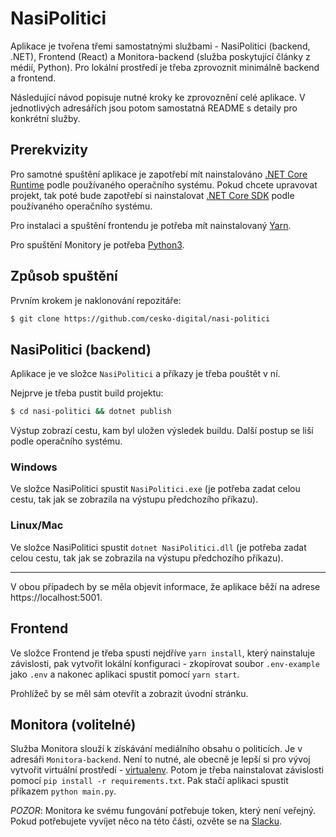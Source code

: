 # NasiPolitici
Aplikace je tvořena třemi samostatnými službami - NasiPolitici (backend, .NET), Frontend (React) a Monitora-backend (služba poskytující články z médií, Python). Pro lokální prostředí je třeba zprovoznit minimálně backend a frontend. 

Následující návod popisuje nutné kroky ke zprovoznění celé aplikace. V jednotlivých adresářích jsou potom samostatná README s detaily pro konkrétní služby.
## Prerekvizity
Pro samotné spuštění aplikace je zapotřebí mít nainstalováno [.NET Core Runtime](https://dotnet.microsoft.com/download) podle používaného operačního systému.
Pokud chcete upravovat projekt, tak poté bude zapotřebí si nainstalovat [.NET Core SDK](https://dotnet.microsoft.com/download) podle používaného operačního systému.

Pro instalaci a spuštění frontendu je potřeba mít nainstalovaný [Yarn](https://yarnpkg.com/).

Pro spuštění Monitory je potřeba [Python3](https://www.python.org/). 

## Způsob spuštění
Prvním krokem je naklonování repozitáře:
```bash
$ git clone https://github.com/cesko-digital/nasi-politici
```

## NasiPolitici (backend)
Aplikace je ve složce `NasiPolitici` a příkazy je třeba pouštět v ní.

Nejprve je třeba pustit build projektu:
```bash
$ cd nasi-politici && dotnet publish
``` 
Výstup zobrazí cestu, kam byl uložen výsledek buildu. Další postup se liší podle operačního systému.

### Windows
Ve složce NasiPolitici spustit `NasiPolitici.exe` (je potřeba zadat celou cestu, tak jak se zobrazila na výstupu předchozího příkazu).

### Linux/Mac
Ve složce NasiPolitici spustit `dotnet NasiPolitici.dll` (je potřeba zadat celou cestu, tak jak se zobrazila na výstupu předchozího příkazu).

---
V obou případech by se měla objevit informace, že aplikace běží na adrese https://localhost:5001.

## Frontend
Ve složce Frontend je třeba spusti nejdříve `yarn install`, který nainstaluje závislosti, pak vytvořit lokální konfiguraci - zkopírovat soubor `.env-example` jako `.env` a nakonec aplikaci spustit pomocí `yarn start`.

Prohlížeč by se měl sám otevřít a zobrazit úvodní stránku.

## Monitora (volitelné)
Služba Monitora slouží k získávání mediálního obsahu o politicích. Je v adresáři `Monitora-backend`. Není to nutné, ale obecně je lepší si pro vývoj vytvořit virtuální prostředí - [virtualenv](https://docs.python.org/3/library/venv.html). Potom je třeba nainstalovat závislosti pomocí `pip install -r requirements.txt`. Pak stačí aplikaci spustit příkazem `python main.py`. 

*POZOR*: Monitora ke svému fungování potřebuje token, který není veřejný. Pokud potřebujete vyvíjet něco na této části, ozvěte se na [Slacku](https://cesko-digital.slack.com/archives/CK0ER8UBG).
